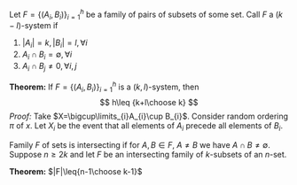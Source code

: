 
Let $F=\{ (A_{i},B_{i}) \}_{i=1}^{h}$ be a family of pairs of subsets of some set. Call $F$ a $(k-l)$-system if
1) $\lvert A_{i} \rvert=k,\lvert B_{i} \rvert=l,\forall i$
2) $A_{i}\cap B_{i}=\emptyset,\forall i$
3) $A_{i}\cap B_{j}\neq0,\forall i,j$

**Theorem:** If $F=\{ (A_{i},B_{i}) \}_{i=1}^{h}$ is a $(k,l)$-system, then
$$
h\leq {k+l\choose k}
$$
*Proof:* Take $X=\bigcup\limits_{i}A_{i}\cup B_{i}$. Consider random ordering $\pi$ of $x$. Let $X_{i}$ be the event that all elements of $A_{i}$ precede all elements of $B_{i}$.

Family $F$ of sets is intersecting if for $A,B\in F$, $A\neq B$ we have $A\cap B\neq \emptyset$. Suppose $n\geq2k$ and let $F$ be an intersecting family of $k$-subsets of an $n$-set.

**Theorem:** $|F|\leq{n-1\choose k-1}$